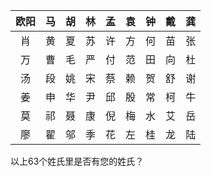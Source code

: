 | 欧阳 | 马 | 胡 | 林 | 孟 | 袁 | 钟 | 戴 | 龚 |
| :----: | :----: | :----: | :----: | :----: | :----: | :----: | :----: | :----: |
| 肖 | 黄 | 夏 | 苏 | 许 | 方 | 何 | 苗 | 张 |
| 万 | 曹 | 毛 | 严 | 付 | 范 | 田 | 向 | 杜 |
| 汤 | 段 | 姚 | 宋 | 蔡 | 赖 | 贺 | 舒 | 谢 |
| 姜 | 申 | 华 | 尹 | 邱 | 殷 | 常 | 柯 | 牛 |
| 莫 | 祁 | 聂 | 康 | 倪 | 梅 | 水 | 艾 | 岳 |
| 廖 | 翟 | 邬 | 季 | 花 | 左 | 桂 | 龙 | 陆 |

以上63个姓氏里是否有您的姓氏？